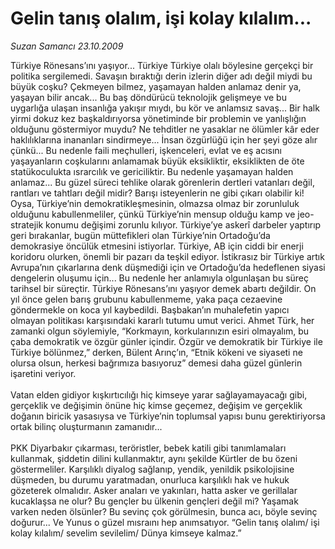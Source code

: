# Gelin tanış olalım, işi kolay kılalım...

*Suzan Samancı 23.10.2009*

<div class="taraf_structure_2col_1zq">
<div class="margen_n">



 <p>Türkiye Rönesans’ını yaşıyor... Türkiye Türkiye olalı böylesine gerçekçi bir politika sergilemedi. Savaşın bıraktığı derin izlerin diğer adı değil miydi bu büyük coşku? Çekmeyen bilmez, yaşamayan halden anlamaz denir ya, yaşayan bilir ancak... Bu baş döndürücü teknolojik gelişmeye ve bu uygarlığa ulaşan insanlığa yakışır mıydı, bu kör ve anlamsız savaş... Bir halk yirmi dokuz kez başkaldırıyorsa yönetiminde bir problemin ve yanlışlığın olduğunu göstermiyor muydu? Ne tehditler ne yasaklar ne ölümler kâr eder haklılıklarına inananları sindirmeye... İnsan özgürlüğü için her şeyi göze alır çünkü... Bu nedenle faili meçhulleri, işkenceleri, evlat ve eş acısını yaşayanların coşkularını anlamamak büyük eksikliktir, eksiklikten de öte statükoculukta ısrarcılık ve gericiliktir. Bu nedenle yaşamayan halden anlamaz... Bu güzel süreci tehlike olarak görenlerin dertleri vatanları değil, rantları ve tahtları değil midir? Barışı isteyenlerin ne gibi çıkarı olabilir ki! Oysa, Türkiye’nin demokratikleşmesinin, olmazsa olmaz bir zorunluluk olduğunu kabullenmeliler, çünkü Türkiye’nin mensup olduğu kamp ve jeo-stratejik konumu değişimi zorunlu kılıyor. Türkiye’ye askerî darbeler yaptırıp geri bırakanlar, bugün müttefikleri olan Türkiye’nin Ortadoğu’da demokrasiye öncülük etmesini istiyorlar. Türkiye, AB için ciddi bir enerji koridoru olurken, önemli bir pazarı da teşkil ediyor. İstikrasız bir Türkiye artık Avrupa’nın çıkarlarına denk düşmediği için ve Ortadoğu’da hedeflenen siyasi dengelerin oluşumu için... Bu nedenle her anlamıyla olgunlaşan bu süreç tarihsel bir süreçtir. Türkiye Rönesans’ını yaşıyor demek abartı değildir. On yıl önce gelen barış grubunu kabullenmeme, yaka paça cezaevine göndermekle on koca yıl kaybedildi. Başbakan’ın muhalefetin yapıcı olmayan politikası karşısındaki kararlı tutumu umut verici. Ahmet Türk, her zamanki olgun söylemiyle, “Korkmayın, korkularınızın esiri olmayalım, bu çaba demokratik ve özgür günler içindir. Özgür ve demokratik bir Türkiye ile Türkiye bölünmez,” derken, Bülent Arınç’ın, “Etnik kökeni ve siyaseti ne olursa olsun, herkesi bağrımıza basıyoruz” demesi daha güzel günlerin işaretini veriyor. <br/><br/>Vatan elden gidiyor kışkırtıcılığı hiç kimseye yarar sağlayamayacağı gibi, gerçeklik ve değişimin önüne hiç kimse geçemez, değişim ve gerçeklik doğanın biricik yasasıysa ve Türkiye’nin toplumsal yapısı bunu gerektiriyorsa ortak bilinç oluşturmanın zamanıdır... <br/><br/>PKK Diyarbakır çıkarması, teröristler, bebek katili gibi tanımlamaları kullanmak, şiddetin dilini kullanmaktır, aynı şekilde Kürtler de bu özeni göstermeliler. Karşılıklı diyalog sağlanıp, yendik, yenildik psikolojisine düşmeden, bu durumu yaratmadan, onurluca karşılıklı hak ve hukuk gözeterek olmalıdır. Asker anaları ve yakınları, hatta asker ve gerillalar kucaklaşsa ne olur? Bu gençler bu ülkenin gençleri değil mi? Yaşamak varken neden ölsünler? Bu sevinç çok görülmesin, bunca acı, böyle sevinç doğurur... Ve Yunus o güzel mısraını hep anımsatıyor. “Gelin tanış olalım/ işi kolay kılalım/ sevelim sevilelim/ Dünya kimseye kalmaz.”</p>
<br/>
<br/>
<br/>



<br/>


<div id="taraf_not">
</div>

</div>


</div>
